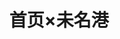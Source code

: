 ---
# https://vitepress.dev/reference/default-theme-home-page
layout: home
title: 首页×未名港
hero:
  name: "旅禾小栈"
  text: "未名岛"
  tagline: 存晾各类闲笔杂章，静候光临
  actions:
    - theme: brand
      text: 始序阁
      link: ./articles
      rel: nofollow
    - theme: alt
      text: 造暇坊
      link: ./documents
      rel: nofollow
    - theme: alt
      text: 主站
      link: https://www.qqzhi.cc/

features:
  - title: 始序阁
    details: 存晾各类杂笔散记<br>更多内容移步微信公众号：<b>旅禾Tristan</b>！
  - title: 造暇坊
    details: 挂展各造物之文档<br>琳琅各色的应用项目，在此静候光临
  - title: 旅禾主站
    details: 进入主站<br>来看一看，说不定会有什么好玩儿的？

head:
  - - link
    - name: canonical
      href: https://blog.qqzhi.cc/
---